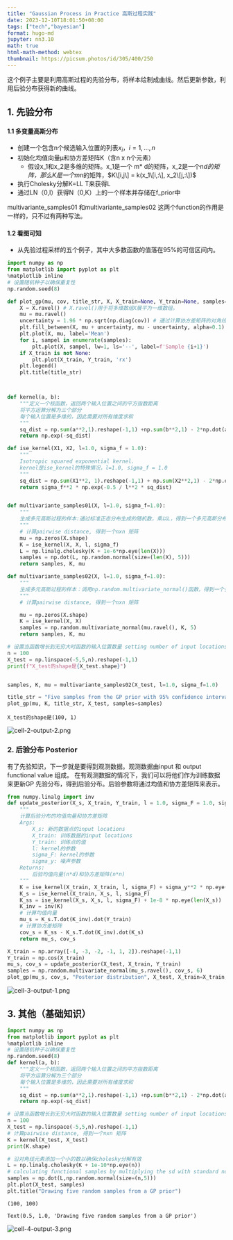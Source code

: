 ```yaml
---
title: "Gaussian Process in Practice 高斯过程实践"
date: 2023-12-10T18:01:50+08:00  
tags: ["tech","bayesian"]
format: hugo-md
jupyter: nn3.10
math: true
html-math-method: webtex
thumbnail: https://picsum.photos/id/305/400/250
---
```


这个例子主要是利用高斯过程的先验分布，将样本绘制成曲线。然后更新参数，利用后验分布获得新的曲线。

## 1. 先验分布

#### 1.1 多变量高斯分布

-   创建一个包含n个候选输入位置的列表${x_i，i=1,...,n}$
-   初始化均值向量μ和协方差矩阵K（含n x n个元素）
    -   假设x_1和x_2是多维的矩阵。x_1是一个 m\* d的矩阵，x_2是一个n*d的矩阵，那么K是一个m*n的矩阵，$K\[i,j\] = k(x_1\[i,:\], x_2\[j,:\])$
-   执行Cholesky分解K=LL T来获得L
-   通过LN（0,I）获得N（0,K）上的一个样本并存储在f_prior中

multivariante_samples01 和multivariante_samples02 这两个function的作用是一样的，只不过有两种写法。

#### 1.2 看图可知

-   从先验过程采样的五个例子，其中大多数函数的值落在95%的可信区间内。

``` python
import numpy as np
from matplotlib import pyplot as plt
%matplotlib inline
# 设置随机种子以确保重复性
np.random.seed(8)

def plot_gp(mu, cov, title_str, X, X_train=None, Y_train=None, samples=[] ):
    X = X.ravel() # X.ravel()用于将多维数组X展平为一维数组。
    mu = mu.ravel()
    uncertainty = 1.96 * np.sqrt(np.diag(cov)) # 通过计算协方差矩阵的对角线元素的平方根，可以得到每个参数的标准差。乘以 1.96，可以得到一个置信区间，表示该参数的不确定性范围。
    plt.fill_between(X, mu + uncertainty, mu - uncertainty, alpha=0.1)
    plt.plot(X, mu, label='Mean')
    for i, sampel in enumerate(samples):
        plt.plot(X, sampel, lw=1, ls='--', label=f'Sample {i+1}')
    if X_train is not None:
        plt.plot(X_train, Y_train, 'rx')
    plt.legend()
    plt.title(title_str)



def kernel(a, b):
    """定义一个核函数，返回两个输入位置之间的平方指数距离
    将平方运算分解为三个部分
    每个输入位置是多维的，因此需要对所有维度求和
    """
    sq_dist = np.sum(a**2,1).reshape(-1,1) +np.sum(b**2,1) - 2*np.dot(a,b.T)
    return np.exp(-sq_dist)

def ise_kernel(X1, X2, l=1.0, sigma_f = 1.0):
    """
    Isotropic squared exponential kernel.
    kernel是ise_kernel的特殊情况，l=1.0, sigma_f = 1.0
    """
    sq_dist = np.sum(X1**2, 1).reshape(-1,1) + np.sum(X2**2,1) - 2*np.dot(X1,X2.T)
    return sigma_f**2 * np.exp(-0.5 / l**2 * sq_dist)


def multivariante_samples01(X, l=1.0, sigma_f=1.0):
    """
    生成多元高斯过程的样本:通过标准正态分布生成的随机数，乘以L，得到一个多元高斯分布的随机数
    """
    # 计算pairwise distance, 得到一个nxn 矩阵
    mu = np.zeros(X.shape)
    K = ise_kernel(X, X, l, sigma_f)
    L = np.linalg.cholesky(K + 1e-6*np.eye(len(X)))
    samples = np.dot(L, np.random.normal(size=(len(X), 5)))
    return samples, K, mu

def multivariante_samples02(X, l=1.0, sigma_f=1.0):
    """
    生成多元高斯过程的样本：调用np.random.multivariate_normal()函数，得到一个多元高斯分布的随机数
    """
    # 计算pairwise distance, 得到一个nxn 矩阵

    mu = np.zeros(X.shape)
    K = ise_kernel(X, X)
    samples = np.random.multivariate_normal(mu.ravel(), K, 5)
    return samples, K, mu

# 设置当函数增长到无穷大时函数的输入位置数量 setting number of input locations which approximates a function when growing to infinity
n = 100
X_test = np.linspace(-5,5,n).reshape(-1,1) 
print(f"X_test的shape是{X_test.shape}")


samples, K, mu = multivariante_samples02(X_test, l=1.0, sigma_f=1.0)

title_str = "Five samples from the GP prior with 95% confidence intervals"
plot_gp(mu, K, title_str, X_test, samples=samples)
```

    X_test的shape是(100, 1)


![cell-2-output-2.png](/img/20231210/cell-2-output-2.png)

### 2. 后验分布 Posterior
有了先验知识，下一步就是要得到观测数据。观测数据由input 和 output functional value 组成。 在有观测数据的情况下，我们可以将他们作为训练数据来更新GP 先验分布，得到后验分布。后验参数将通过均值和协方差矩阵来表示。

``` python
from numpy.linalg import inv
def update_posterior(X_s, X_train, Y_train, l = 1.0, sigma_F = 1.0, sigma_y = 1e-8):
    """
    计算后验分布的均值向量和协方差矩阵
    Args:
        X_s: 新的数据点的input locations
        X_train: 训练数据的input locations
        Y_train: 训练点的值
        l: kernel的参数
        sigma_F: kernel的参数
        sigma_y: 噪声参数
    Returns:
        后验均值向量(n*d)和协方差矩阵(n*n)
    """
    K = ise_kernel(X_train, X_train, l, sigma_F) + sigma_y**2 * np.eye(len(X_train))
    K_s = ise_kernel(X_train, X_s, l, sigma_F)
    K_ss = ise_kernel(X_s, X_s, l, sigma_F) + 1e-8 * np.eye(len(X_s))
    K_inv = inv(K)
    # 计算均值向量
    mu_s = K_s.T.dot(K_inv).dot(Y_train)
    # 计算协方差矩阵
    cov_s = K_ss - K_s.T.dot(K_inv).dot(K_s)
    return mu_s, cov_s

X_train = np.array([-4, -3, -2, -1, 1, 2]).reshape(-1,1)
Y_train = np.cos(X_train)
mu_s, cov_s = update_posterior(X_test, X_train, Y_train)
samples = np.random.multivariate_normal(mu_s.ravel(), cov_s, 6)
plot_gp(mu_s, cov_s, "Posterior distribution", X_test, X_train=X_train, Y_train=Y_train, samples=samples)
```



![cell-3-output-1.png](/img/20231210/cell-3-output-1.png)

## 3. 其他（基础知识）

``` python
import numpy as np
from matplotlib import pyplot as plt
%matplotlib inline
# 设置随机种子以确保重复性
np.random.seed(8)
def kernel(a, b):
    """定义一个核函数，返回两个输入位置之间的平方指数距离
    将平方运算分解为三个部分
    每个输入位置是多维的，因此需要对所有维度求和
    """
    sq_dist = np.sum(a**2,1).reshape(-1,1) +np.sum(b**2,1) - 2*np.dot(a,b.T)
    return np.exp(-sq_dist)

# 设置当函数增长到无穷大时函数的输入位置数量 setting number of input locations which approximates a function when growing to infinity
n = 100
X_test = np.linspace(-5,5,n).reshape(-1,1) 
# 计算pairwise distance, 得到一个nxn 矩阵
K = kernel(X_test, X_test)
print(K.shape)

# 沿对角线元素添加一个小的数以确保cholesky分解有效
L = np.linalg.cholesky(K + 1e-10*np.eye(n))
# calculating functional samples by multiplying the sd with standard normal samples
samples = np.dot(L,np.random.normal(size=(n,5)))
plt.plot(X_test, samples)
plt.title("Drawing five random samples from a GP prior")
```

    (100, 100)

    Text(0.5, 1.0, 'Drawing five random samples from a GP prior')



![cell-4-output-3.png](/img/20231210/cell-4-output-3.png)
